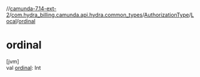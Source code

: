 //[camunda-7.14-ext-2](../../../../index.md)/[com.hydra_billing.camunda.api.hydra.common_types](../../index.md)/[AuthorizationType](../index.md)/[Local](index.md)/[ordinal](ordinal.md)

# ordinal

[jvm]\
val [ordinal](ordinal.md): Int
